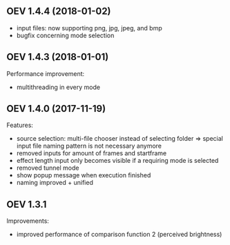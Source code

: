 ## OEV 1.4.4 (2018-01-02)

- input files: now supporting png, jpg, jpeg, and bmp
- bugfix concerning mode selection

## OEV 1.4.3 (2018-01-01)

Performance improvement:
- multithreading in every mode


## OEV 1.4.0 (2017-11-19)

Features:
- source selection: multi-file chooser instead of selecting folder
  => special input file naming pattern is not necessary anymore
- removed inputs for amount of frames and startframe
- effect length input only becomes visible if a requiring mode is selected
- removed tunnel mode
- show popup message when execution finished
- naming improved +  unified


## OEV 1.3.1

Improvements:
- improved performance of comparison function 2 (perceived brightness)